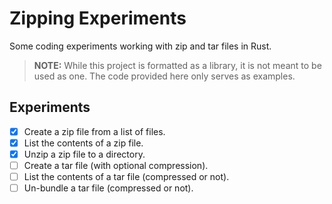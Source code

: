 # Zipping Experiments

Some coding experiments working with zip and tar files in Rust.

> **NOTE:** While this project is formatted as a library, it is not meant to be used as one. The code provided here only serves as examples.

## Experiments

* [x] Create a zip file from a list of files.
* [x] List the contents of a zip file.
* [x] Unzip a zip file to a directory.
* [ ] Create a tar file (with optional compression).
* [ ] List the contents of a tar file (compressed or not).
* [ ] Un-bundle a tar file (compressed or not).